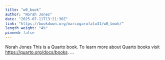 ```yaml
---
title: "w0_book"
author: "Norah Jones"
date: "2025-07-11T13:21:30Z"
link: "https://bookdown.org/marcogarofalo31/w0_book/"
length_weight: "4%"
pinned: false
---
```


Norah Jones This is a Quarto book. To learn more about Quarto books visit https://quarto.org/docs/books. ...
